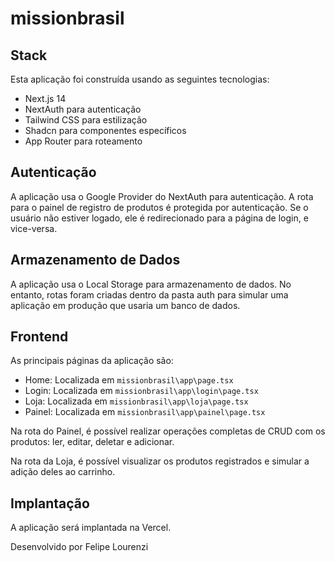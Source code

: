 # missionbrasil

## Stack
Esta aplicação foi construída usando as seguintes tecnologias:
- Next.js 14
- NextAuth para autenticação
- Tailwind CSS para estilização
- Shadcn para componentes específicos
- App Router para roteamento

## Autenticação
A aplicação usa o Google Provider do NextAuth para autenticação. A rota para o painel de registro de produtos é protegida por autenticação. Se o usuário não estiver logado, ele é redirecionado para a página de login, e vice-versa.

## Armazenamento de Dados
A aplicação usa o Local Storage para armazenamento de dados. No entanto, rotas foram criadas dentro da pasta auth para simular uma aplicação em produção que usaria um banco de dados.

## Frontend
As principais páginas da aplicação são:
- Home: Localizada em `missionbrasil\app\page.tsx`
- Login: Localizada em `missionbrasil\app\login\page.tsx`
- Loja: Localizada em `missionbrasil\app\loja\page.tsx`
- Painel: Localizada em `missionbrasil\app\painel\page.tsx`

Na rota do Painel, é possível realizar operações completas de CRUD com os produtos: ler, editar, deletar e adicionar.

Na rota da Loja, é possível visualizar os produtos registrados e simular a adição deles ao carrinho.

## Implantação
A aplicação será implantada na Vercel.


Desenvolvido por Felipe Lourenzi
